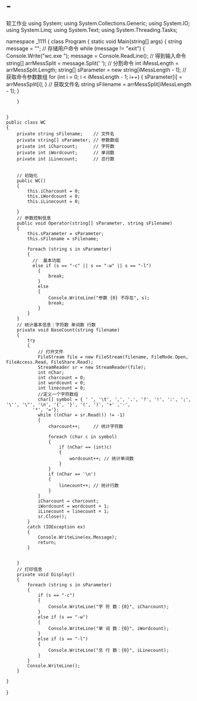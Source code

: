 # -
软工作业
using System;
using System.Collections.Generic;
using System.IO;
using System.Linq;
using System.Text;
using System.Threading.Tasks;

namespace _1111
{
    class Program
    {
        static void Main(string[] args)
        {
            string message = ""; // 存储用户命令
            while (message != "exit")
            {
                Console.Write("wc.exe ");
                message = Console.ReadLine();               // 得到输入命令
                string[] arrMessSplit = message.Split(' '); // 分割命令
                int iMessLength = arrMessSplit.Length;
                string[] sParameter = new string[iMessLength - 1];
                // 获取命令参数数组
                for (int i = 0; i < iMessLength - 1; i++)
                {
                    sParameter[i] = arrMessSplit[i];
                }
                // 获取文件名
                string sFilename = arrMessSplit[iMessLength - 1];
            }

          
        }
       

    }
    public class WC
    {
        private string sFilename;    // 文件名
        private string[] sParameter; // 参数数组  
        private int iCharcount;      // 字符数
        private int iWordcount;      // 单词数
        private int iLinecount;      // 总行数
        
        
        // 初始化
        public WC()
        {
            this.iCharcount = 0;
            this.iWordcount = 0;
            this.iLinecount = 0;
            
        }
        // 参数控制信息
        public void Operator(string[] sParameter, string sFilename)
        {
            this.sParameter = sParameter;
            this.sFilename = sFilename;

            foreach (string s in sParameter)
            { 
              //  基本功能
              else if (s == "-c" || s == "-w" || s == "-l")
                {
                    break;
                }
                else
                {
                    Console.WriteLine("参数 {0} 不存在", s);
                    break;
                }
            } 
        }
        // 统计基本信息：字符数 单词数 行数
        private void BaseCount(string filename)
        {
            try
            {
                // 打开文件
                FileStream file = new FileStream(filename, FileMode.Open, FileAccess.Read, FileShare.Read);
                StreamReader sr = new StreamReader(file);
                int nChar;
                int charcount = 0;
                int wordcount = 0;
                int linecount = 0;
                //定义一个字符数组
                char[] symbol = { ' ', '\t', ',', '.', '?', '!', ':', ';', '\'', '\"', '\n', '{', '}', '(', ')', '+' ,'-',
              '*', '='};
                while ((nChar = sr.Read()) != -1)
                {
                    charcount++;     // 统计字符数

                    foreach (char c in symbol)
                    {
                        if (nChar == (int)c)
                        {
                            wordcount++; // 统计单词数
                        }
                    }
                    if (nChar == '\n')
                    {
                        linecount++; // 统计行数
                    }
                }
                iCharcount = charcount;
                iWordcount = wordcount + 1;
                iLinecount = linecount + 1;
                sr.Close();
            }
            catch (IOException ex)
            {
                Console.WriteLine(ex.Message);
                return;
            }


        }
        // 打印信息
        private void Display()
        {
            foreach (string s in sParameter)
            {
                if (s == "-c")
                {
                    Console.WriteLine("字 符 数：{0}", iCharcount);
                }
                else if (s == "-w")
                {
                    Console.WriteLine("单 词 数：{0}", iWordcount);
                }
                else if (s == "-l")
                {
                    Console.WriteLine("总 行 数：{0}", iLinecount);
                }
            }
            Console.WriteLine();
        }
        
    }
}
